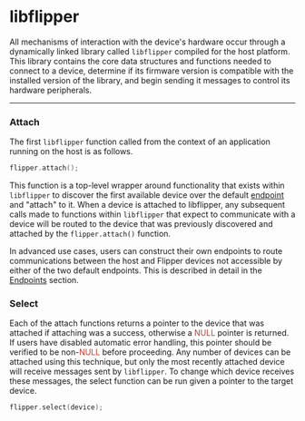 libflipper
===

All mechanisms of interaction with the device's hardware occur through a dynamically linked library called `libflipper` compiled for the host platform. This library contains the core data structures and functions needed to connect to a device, determine if its firmware version is compatible with the installed version of the library, and begin sending it messages to control its hardware peripherals.

---

### Attach

The first `libflipper` function called from the context of an application running on the host is as follows.

```c
flipper.attach();
```

This function is a top-level wrapper around functionality that exists within `libflipper` to discover the first available device over the default [endpoint](./libflipper-endpoints.html) and "attach" to it. When a device is attached to libflipper, any subsequent calls made to functions within `libflipper` that expect to communicate with a device will be routed to the device that was previously discovered and attached by the `flipper.attach()` function.

In advanced use cases, users can construct their own endpoints to route communications between the host and Flipper devices not accessible by either of the two default endpoints. This is described in detail in the [Endpoints](./libflipper-endpoints.html) section.

### Select

Each of the attach functions returns a pointer to the device that was attached if attaching was a success, otherwise a <span style="color: #c0392b">NULL</span> pointer is returned. If users have disabled automatic error handling, this pointer should be verified to be non-<span style="color: #c0392b">NULL</span> before proceeding. Any number of devices can be attached using this technique, but only the most recently attached device will receive messages sent by `libflipper`. To change which device receives these messages, the select function can be run given a pointer to the target device.

```c
flipper.select(device);
```
